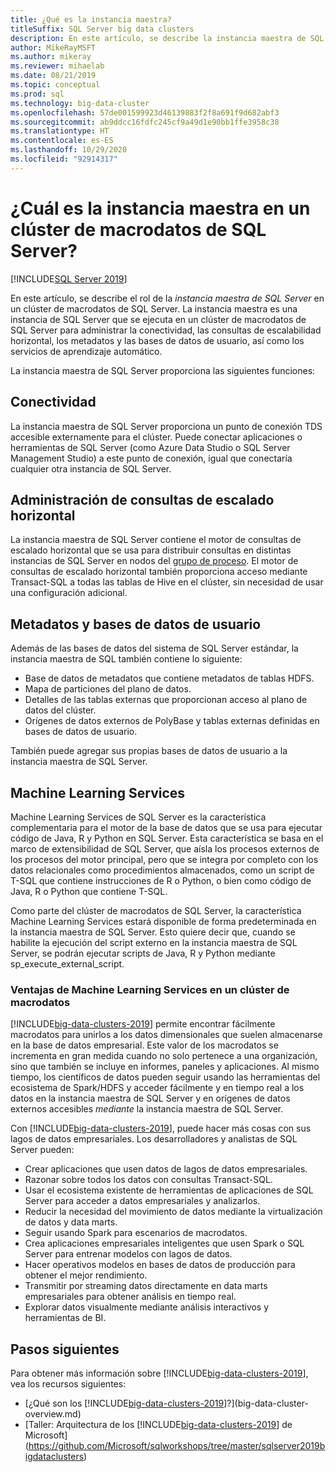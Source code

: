```yaml
---
title: ¿Qué es la instancia maestra?
titleSuffix: SQL Server big data clusters
description: En este artículo, se describe la instancia maestra de SQL Server en un clúster de macrodatos de SQL Server 2019.
author: MikeRayMSFT
ms.author: mikeray
ms.reviewer: mihaelab
ms.date: 08/21/2019
ms.topic: conceptual
ms.prod: sql
ms.technology: big-data-cluster
ms.openlocfilehash: 57de001599923d46139883f2f8a691f9d682abf3
ms.sourcegitcommit: ab9ddcc16fdfc245cf9a49d1e90bb1ffe3958c38
ms.translationtype: HT
ms.contentlocale: es-ES
ms.lasthandoff: 10/29/2020
ms.locfileid: "92914317"
---
```

# <a name="what-is-the-master-instance-in-a-sql-server-big-data-cluster"></a>¿Cuál es la instancia maestra en un clúster de macrodatos de SQL Server?

[!INCLUDE[SQL Server 2019](../includes/applies-to-version/sqlserver2019.md)]

En este artículo, se describe el rol de la *instancia maestra de SQL Server* en un clúster de macrodatos de SQL Server. La instancia maestra es una instancia de SQL Server que se ejecuta en un clúster de macrodatos de SQL Server para administrar la conectividad, las consultas de escalabilidad horizontal, los metadatos y las bases de datos de usuario, así como los servicios de aprendizaje automático.

La instancia maestra de SQL Server proporciona las siguientes funciones:

## <a name="connectivity"></a>Conectividad

La instancia maestra de SQL Server proporciona un punto de conexión TDS accesible externamente para el clúster. Puede conectar aplicaciones o herramientas de SQL Server (como Azure Data Studio o SQL Server Management Studio) a este punto de conexión, igual que conectaría cualquier otra instancia de SQL Server.

## <a name="scale-out-query-management"></a>Administración de consultas de escalado horizontal

La instancia maestra de SQL Server contiene el motor de consultas de escalado horizontal que se usa para distribuir consultas en distintas instancias de SQL Server en nodos del [grupo de proceso](concept-compute-pool.md). El motor de consultas de escalado horizontal también proporciona acceso mediante Transact-SQL a todas las tablas de Hive en el clúster, sin necesidad de usar una configuración adicional.

## <a name="metadata-and-user-databases"></a>Metadatos y bases de datos de usuario

Además de las bases de datos del sistema de SQL Server estándar, la instancia maestra de SQL también contiene lo siguiente:

- Base de datos de metadatos que contiene metadatos de tablas HDFS.
- Mapa de particiones del plano de datos.
- Detalles de las tablas externas que proporcionan acceso al plano de datos del clúster.
- Orígenes de datos externos de PolyBase y tablas externas definidas en bases de datos de usuario.

También puede agregar sus propias bases de datos de usuario a la instancia maestra de SQL Server.

## <a name="machine-learning-services"></a>Machine Learning Services

Machine Learning Services de SQL Server es la característica complementaria para el motor de la base de datos que se usa para ejecutar código de Java, R y Python en SQL Server. Esta característica se basa en el marco de extensibilidad de SQL Server, que aísla los procesos externos de los procesos del motor principal, pero que se integra por completo con los datos relacionales como procedimientos almacenados, como un script de T-SQL que contiene instrucciones de R o Python, o bien como código de Java, R o Python que contiene T-SQL.

Como parte del clúster de macrodatos de SQL Server, la característica Machine Learning Services estará disponible de forma predeterminada en la instancia maestra de SQL Server. Esto quiere decir que, cuando se habilite la ejecución del script externo en la instancia maestra de SQL Server, se podrán ejecutar scripts de Java, R y Python mediante sp_execute_external_script.

### <a name="advantages-of-machine-learning-services-in-a-big-data-cluster"></a>Ventajas de Machine Learning Services en un clúster de macrodatos

[!INCLUDE[big-data-clusters-2019](../includes/ssbigdataclusters-ss-nover.md)] permite encontrar fácilmente macrodatos para unirlos a los datos dimensionales que suelen almacenarse en la base de datos empresarial. Este valor de los macrodatos se incrementa en gran medida cuando no solo pertenece a una organización, sino que también se incluye en informes, paneles y aplicaciones. Al mismo tiempo, los científicos de datos pueden seguir usando las herramientas del ecosistema de Spark/HDFS y acceder fácilmente y en tiempo real a los datos en la instancia maestra de SQL Server y en orígenes de datos externos accesibles _mediante_ la instancia maestra de SQL Server.

Con [!INCLUDE[big-data-clusters-2019](../includes/ssbigdataclusters-ss-nover.md)], puede hacer más cosas con sus lagos de datos empresariales. Los desarrolladores y analistas de SQL Server pueden:

* Crear aplicaciones que usen datos de lagos de datos empresariales.
* Razonar sobre todos los datos con consultas Transact-SQL.
* Usar el ecosistema existente de herramientas de aplicaciones de SQL Server para acceder a datos empresariales y analizarlos.
* Reducir la necesidad del movimiento de datos mediante la virtualización de datos y data marts.
* Seguir usando Spark para escenarios de macrodatos.
* Crea aplicaciones empresariales inteligentes que usen Spark o SQL Server para entrenar modelos con lagos de datos.
* Hacer operativos modelos en bases de datos de producción para obtener el mejor rendimiento.
* Transmitir por streaming datos directamente en data marts empresariales para obtener análisis en tiempo real.
* Explorar datos visualmente mediante análisis interactivos y herramientas de BI.

## <a name="next-steps"></a>Pasos siguientes

Para obtener más información sobre [!INCLUDE[big-data-clusters-2019](../includes/ssbigdataclusters-ss-nover.md)], vea los recursos siguientes:

- [¿Qué son los [!INCLUDE[big-data-clusters-2019](../includes/ssbigdataclusters-ver15.md)]?](big-data-cluster-overview.md)
- [Taller: Arquitectura de los [!INCLUDE[big-data-clusters-2019](../includes/ssbigdataclusters-ss-nover.md)] de Microsoft](https://github.com/Microsoft/sqlworkshops/tree/master/sqlserver2019bigdataclusters)
